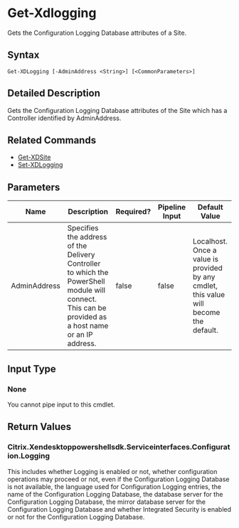 ﻿
# Get-Xdlogging
Gets the Configuration Logging Database attributes of a Site.
## Syntax
```
Get-XDLogging [-AdminAddress <String>] [<CommonParameters>]
```
## Detailed Description
Gets the Configuration Logging Database attributes of the Site which has a Controller identified by AdminAddress.


## Related Commands

* [Get-XDSite](./Get-XDSite/)
* [Set-XDLogging](./Set-XDLogging/)
## Parameters
| Name   | Description | Required? | Pipeline Input | Default Value |
| --- | --- | --- | --- | --- |
| AdminAddress | Specifies the address of the Delivery Controller to which the PowerShell module will connect. This can be provided as a host name or an IP address. | false | false | Localhost. Once a value is provided by any cmdlet, this value will become the default. |

## Input Type

### None
You cannot pipe input to this cmdlet.
## Return Values

### Citrix.Xendesktoppowershellsdk.Serviceinterfaces.Configuration.Logging
This includes whether Logging is enabled or not, whether configuration operations may proceed or not, even if the Configuration Logging Database is not available, the language used for Configuration Logging entries, the name of the Configuration Logging Database, the database server for the Configuration Logging Database, the mirror database server for the Configuration Logging Database and whether Integrated Security is enabled or not for the Configuration Logging Database.
